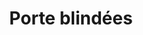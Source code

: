 ---
eleventyNavigation:
  key: Blindee
  parent: Services
  order: 6
  title: 'Porte blindée'

title: Porte blindées
permalink: "services/{{ title | slugify }}.html"
layout: 'layouts/home.html'
texte: Notre mission est de fournir des services d’installation de portes blindées exemplaires, d’une qualité et d’une sécurité optimale. Sentez-vous à l’aisse chez vous avec l’une de nos portes blindées réalisée sur-mesure.
icone: b
nom:

---